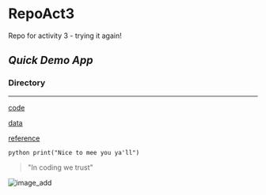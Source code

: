 # RepoAct3
Repo for activity 3 - trying it again!


## *Quick Demo App*

### Directory

---

[code](code)

[data](data)

[reference](references)

```python print("Nice to mee you ya'll")```

>"In coding we trust"

![image_add](download.jfif)